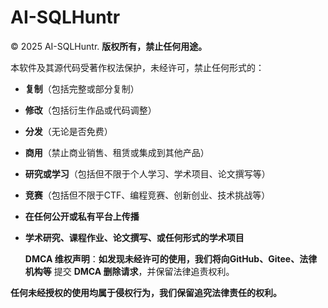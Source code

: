 # AI-SQLHuntr

© 2025 AI-SQLHuntr. **版权所有，禁止任何用途。**

本软件及其源代码受著作权法保护，未经许可，禁止任何形式的：

- **复制**（包括完整或部分复制）  

- **修改**（包括衍生作品或代码调整）  

- **分发**（无论是否免费）  

- **商用**（禁止商业销售、租赁或集成到其他产品）  

- **研究或学习**（包括但不限于个人学习、学术项目、论文撰写等） 

- **竞赛**（包括但不限于CTF、编程竞赛、创新创业、技术挑战等）

- **在任何公开或私有平台上传播**

- **学术研究、课程作业、论文撰写、或任何形式的学术项目**
  
  **DMCA 维权声明**：**如发现未经许可的使用，我们将向GitHub、Gitee、法律机构等** 提交 **DMCA 删除请求**，并保留法律追责权利。  

**任何未经授权的使用均属于侵权行为，我们保留追究法律责任的权利。**
